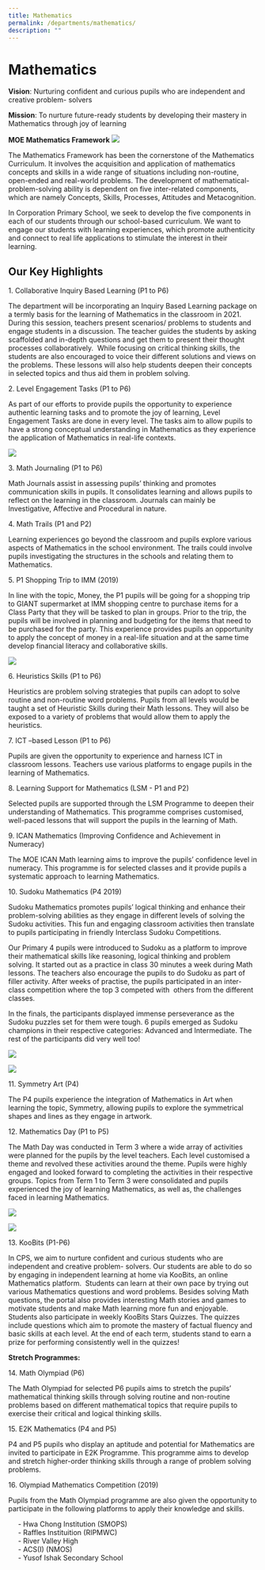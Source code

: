 ```yaml
---
title: Mathematics
permalink: /departments/mathematics/
description: ""
---
```


Mathematics
===========

  
**Vision**: Nurturing confident and curious pupils who are independent and creative problem- solvers

**Mission**: To nurture future-ready students by developing their mastery in Mathematics through joy of learning

**MOE Mathematics Framework**
![](/images/Math%20Framework.png)

The Mathematics Framework has been the cornerstone of the Mathematics Curriculum. It involves the acquisition and application of mathematics concepts and skills in a wide range of situations including non-routine, open-ended and real-world problems. The development of mathematical- problem-solving ability is dependent on five inter-related components, which are namely Concepts, Skills, Processes, Attitudes and Metacognition.

In Corporation Primary School, we seek to develop the five components in each of our students through our school-based curriculum. We want to engage our students with learning experiences, which promote authenticity and connect to real life applications to stimulate the interest in their learning.  


**Our Key Highlights** 
-----------------------

1\. Collaborative Inquiry Based Learning (P1 to P6)

  
The department will be incorporating an Inquiry Based Learning package on a termly basis for the learning of Mathematics in the classroom in 2021. During this session, teachers present scenarios/ problems to students and engage students in a discussion. The teacher guides the students by asking scaffolded and in-depth questions and get them to present their thought processes collaboratively.  While focusing on critical thinking skills, the students are also encouraged to voice their different solutions and views on the problems. These lessons will also help students deepen their concepts in selected topics and thus aid them in problem solving.

  
2\. Level Engagement Tasks (P1 to P6)

As part of our efforts to provide pupils the opportunity to experience authentic learning tasks and to promote the joy of learning, Level Engagement Tasks are done in every level. The tasks aim to allow pupils to have a strong conceptual understanding in Mathematics as they experience the application of Mathematics in real-life contexts.


![](/images/maths.png)


3\. Math Journaling (P1 to P6)

Math Journals assist in assessing pupils’ thinking and promotes communication skills in pupils. It consolidates learning and allows pupils to reflect on the learning in the classroom. Journals can mainly be Investigative, Affective and Procedural in nature.

  

4\. Math Trails (P1 and P2)

Learning experiences go beyond the classroom and pupils explore various aspects of Mathematics in the school environment. The trails could involve pupils investigating the structures in the schools and relating them to Mathematics. 

  

  
5\. P1 Shopping Trip to IMM (2019)

In line with the topic, Money, the P1 pupils will be going for a shopping trip to GIANT supermarket at IMM shopping centre to purchase items for a Class Party that they will be tasked to plan in groups. Prior to the trip, the pupils will be involved in planning and budgeting for the items that need to be purchased for the party. This experience provides pupils an opportunity to apply the concept of money in a real-life situation and at the same time develop financial literacy and collaborative skills.

![](/images/giant.png)

6\. Heuristics Skills (P1 to P6)

Heuristics are problem solving strategies that pupils can adopt to solve routine and non-routine word problems. Pupils from all levels would be taught a set of Heuristic Skills during their Math lessons. They will also be exposed to a variety of problems that would allow them to apply the heuristics.

  

7\. ICT –based Lesson (P1 to P6)

Pupils are given the opportunity to experience and harness ICT in classroom lessons. Teachers use various platforms to engage pupils in the learning of Mathematics.

  

8\. Learning Support for Mathematics (LSM - P1 and P2)

Selected pupils are supported through the LSM Programme to deepen their understanding of Mathematics. This programme comprises customised, well-paced lessons that will support the pupils in the learning of Math.

  
9\. ICAN Mathematics (Improving Confidence and Achievement in Numeracy)

The MOE ICAN Math learning aims to improve the pupils’ confidence level in numeracy. This programme is for selected classes and it provide pupils a systematic approach to learning Mathematics.

  

10\. Sudoku Mathematics (P4 2019)

Sudoku Mathematics promotes pupils’ logical thinking and enhance their problem-solving abilities as they engage in different levels of solving the Sudoku activities. This fun and engaging classroom activities then translate to pupils participating in friendly Interclass Sudoku Competitions.

Our Primary 4 pupils were introduced to Sudoku as a platform to improve their mathematical skills like reasoning, logical thinking and problem solving. It started out as a practice in class 30 minutes a week during Math lessons. The teachers also encourage the pupils to do Sudoku as part of filler activity. After weeks of practise, the pupils participated in an inter-class competition where the top 3 competed with  others from the different classes. 

In the finals, the participants displayed immense perseverance as the Sudoku puzzles set for them were tough. 6 pupils emerged as Sudoku champions in their respective categories: Advanced and Intermediate. The rest of the participants did very well too!

![](/images/sudoku4.jpg)

![](/images/sudoku1.png)

11\. Symmetry Art (P4)

The P4 pupils experience the integration of Mathematics in Art when learning the topic, Symmetry, allowing pupils to explore the symmetrical shapes and lines as they engage in artwork.

12\. Mathematics Day (P1 to P5)

The Math Day was conducted in Term 3 where a wide array of activities were planned for the pupils by the level teachers. Each level customised a theme and revolved these activities around the theme. Pupils were highly engaged and looked forward to completing the activities in their respective groups. Topics from Term 1 to Term 3 were consolidated and pupils experienced the joy of learning Mathematics, as well as, the challenges faced in learning Mathematics.

![](/images/maths%20day%201.png)

![](/images/maths%20day%202.png)


13\. KooBits (P1-P6)

In CPS, we aim to nurture confident and curious students who are independent and creative problem- solvers. Our students are able to do so by engaging in independent learning at home via KooBits, an online Mathematics platform.  Students can learn at their own pace by trying out various Mathematics questions and word problems. Besides solving Math questions, the portal also provides interesting Math stories and games to motivate students and make Math learning more fun and enjoyable. Students also participate in weekly KooBits Stars Quizzes. The quizzes include questions which aim to promote the mastery of factual fluency and basic skills at each level. At the end of each term, students stand to earn a prize for performing consistently well in the quizzes!

**Stretch Programmes:**

14\. Math Olympiad (P6)


The Math Olympiad for selected P6 pupils aims to stretch the pupils’ mathematical thinking skills through solving routine and non-routine problems based on different mathematical topics that require pupils to exercise their critical and logical thinking skills.


15\. E2K Mathematics (P4 and P5)


P4 and P5 pupils who display an aptitude and potential for Mathematics are invited to participate in E2K Programme. This programme aims to develop and stretch higher-order thinking skills through a range of problem solving problems. 

  

16\. Olympiad Mathematics Competition (2019)

Pupils from the Math Olympiad programme are also given the opportunity to participate in the following platforms to apply their knowledge and skills.

     - Hwa Chong Institution (SMOPS)  
     - Raffles Instituition (RIPMWC)  
     - River Valley High   
     - ACS(I) (NMOS)  
     - Yusof Ishak Secondary School